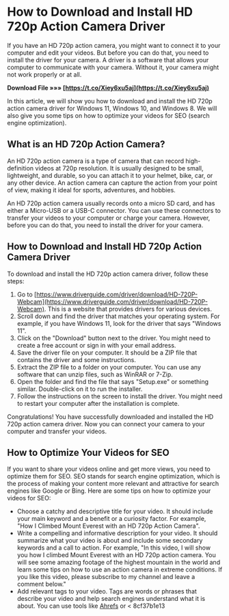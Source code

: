 # How to Download and Install HD 720p Action Camera Driver
 
If you have an HD 720p action camera, you might want to connect it to your computer and edit your videos. But before you can do that, you need to install the driver for your camera. A driver is a software that allows your computer to communicate with your camera. Without it, your camera might not work properly or at all.
 
**Download File »»» [https://t.co/Xiey6xu5aj](https://t.co/Xiey6xu5aj)**


 
In this article, we will show you how to download and install the HD 720p action camera driver for Windows 11, Windows 10, and Windows 8. We will also give you some tips on how to optimize your videos for SEO (search engine optimization).
 
## What is an HD 720p Action Camera?
 
An HD 720p action camera is a type of camera that can record high-definition videos at 720p resolution. It is usually designed to be small, lightweight, and durable, so you can attach it to your helmet, bike, car, or any other device. An action camera can capture the action from your point of view, making it ideal for sports, adventures, and hobbies.
 
An HD 720p action camera usually records onto a micro SD card, and has either a Micro-USB or a USB-C connector. You can use these connectors to transfer your videos to your computer or charge your camera. However, before you can do that, you need to install the driver for your camera.
 
## How to Download and Install HD 720p Action Camera Driver
 
To download and install the HD 720p action camera driver, follow these steps:
 
1. Go to [https://www.driverguide.com/driver/download/HD-720P-Webcam](https://www.driverguide.com/driver/download/HD-720P-Webcam). This is a website that provides drivers for various devices.
2. Scroll down and find the driver that matches your operating system. For example, if you have Windows 11, look for the driver that says "Windows 11".
3. Click on the "Download" button next to the driver. You might need to create a free account or sign in with your email address.
4. Save the driver file on your computer. It should be a ZIP file that contains the driver and some instructions.
5. Extract the ZIP file to a folder on your computer. You can use any software that can unzip files, such as WinRAR or 7-Zip.
6. Open the folder and find the file that says "Setup.exe" or something similar. Double-click on it to run the installer.
7. Follow the instructions on the screen to install the driver. You might need to restart your computer after the installation is complete.

Congratulations! You have successfully downloaded and installed the HD 720p action camera driver. Now you can connect your camera to your computer and transfer your videos.
 
## How to Optimize Your Videos for SEO
 
If you want to share your videos online and get more views, you need to optimize them for SEO. SEO stands for search engine optimization, which is the process of making your content more relevant and attractive for search engines like Google or Bing. Here are some tips on how to optimize your videos for SEO:

- Choose a catchy and descriptive title for your video. It should include your main keyword and a benefit or a curiosity factor. For example, "How I Climbed Mount Everest with an HD 720p Action Camera".
- Write a compelling and informative description for your video. It should summarize what your video is about and include some secondary keywords and a call to action. For example, "In this video, I will show you how I climbed Mount Everest with an HD 720p action camera. You will see some amazing footage of the highest mountain in the world and learn some tips on how to use an action camera in extreme conditions. If you like this video, please subscribe to my channel and leave a comment below."
- Add relevant tags to your video. Tags are words or phrases that describe your video and help search engines understand what it is about. You can use tools like [Ahrefs](https://ahrefs.com/blog/seo-writing/) or < 8cf37b1e13


